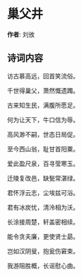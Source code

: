 # 巢父井

**作者**: 刘攽

## 诗词内容

访古慕高远，回首笑流俗。

千世得巢父，萧然慨遗躅。

古来知生民，满腹所愿足。

何为让天下，牛口信为辱。

高风渺不嗣，世态日局促。

至今西山翁，耻甘首阳粟。

爱此盈尺泉，百寻莹寒玉。

迁陵复改邑，缺甃常湛绿。

君怀浮云志，尘埃兹可浴。

君有冰炭忧，清泠相为沃。

长涂接周楚，轩盖密相续。

能令贪夫廉，更使贤士勗。

岂如汉阴叟，抱瓮伤窘束。

我游阻胜概，长谣慰心曲。

